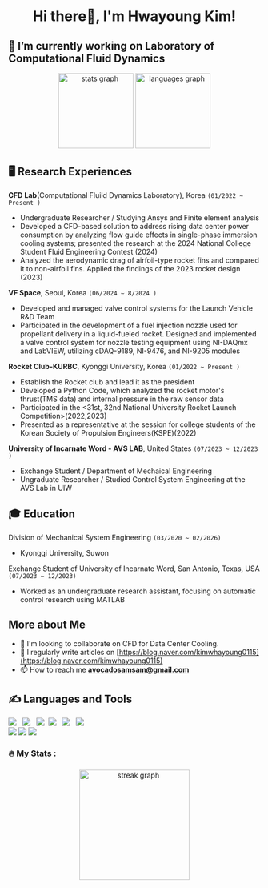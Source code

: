 
<h1 align="center">Hi there👋, I'm Hwayoung Kim!</h1>


## 🔭 I’m currently working on **Laboratory of Computational Fluid Dynamics**


<div align="center">
  <img src="https://github-readme-stats.vercel.app/api?username=avocadosamsam&hide_title=false&hide_rank=false&show_icons=true&include_all_commits=true&count_private=true&disable_animations=false&theme=dracula&locale=en&hide_border=false" height="150" alt="stats graph"  />
  <img src="https://github-readme-stats.vercel.app/api/top-langs?username=avocadosamsam&locale=en&hide_title=false&layout=compact&card_width=320&langs_count=5&theme=dracula&hide_border=false" height="150" alt="languages graph"  />
</div>

###

###

## 🖥️ Research Experiences
**CFD Lab**(Computational Fluild Dynamics Laboratory), Korea ```(01/2022 ~ Present )```
+  Undergraduate Researcher / Studying Ansys and Finite element analysis
+ Developed a CFD-based solution to address rising data center power consumption by analyzing flow guide effects in single-phase immersion cooling systems; presented the research at the 2024 National College Student Fluid Engineering Contest (2024)
+ Analyzed the aerodynamic drag of airfoil-type rocket fins and compared it to non-airfoil fins. Applied the findings of the 2023 rocket design (2023)

**VF Space**, Seoul, Korea ```(06/2024 ~ 8/2024 )```
+ Developed and managed valve control systems for the Launch Vehicle R&D Team
+ Participated in the development of a fuel injection nozzle used for propellant delivery in a liquid-fueled rocket. Designed and implemented a valve control system for nozzle testing equipment using NI-DAQmx and LabVIEW, utilizing cDAQ-9189, NI-9476, and NI-9205 modules


**Rocket Club-KURBC**, Kyonggi University, Korea ```(01/2022 ~ Present )```
+ Establish the Rocket club and lead it as the president
+ Developed a Python Code, which analyzed the rocket motor's thrust(TMS data) and internal pressure in the raw sensor data
+ Participated in the <31st, 32nd National University Rocket Launch Competition>(2022,2023)
+ Presented as a representative at the session for college students of the Korean Society of Propulsion Engineers(KSPE)(2022)


**University of Incarnate Word - AVS LAB**, United States ```(07/2023 ~ 12/2023 )```
+ Exchange Student / Department of Mechaical Engineering
+ Ungraduate Researcher / Studied Control System Engineering at the AVS Lab in UIW


## 🎓 Education
Division of Mechanical System Engineering ```(03/2020 ~ 02/2026)```
+ Kyonggi University, Suwon

Exchange Student of University of Incarnate Word, San Antonio, Texas, USA  ```(07/2023 ~ 12/2023)```
+ Worked as an undergraduate research assistant, focusing on automatic control research using MATLAB



## More about Me
- 🤝  I'm looking to collaborate on CFD for Data Center Cooling.
- 📝 I regularly write articles on [https://blog.naver.com/kimwhayoung0115](https://blog.naver.com/kimwhayoung0115)
- 📫 How to reach me **avocadosamsam@gmail.com**






<p align="left">
</p>



## ✍️ Languages and Tools
<p align="left">
<img src="https://img.shields.io/badge/C-A8B9CC?style=flat-square&logo=C&logoColor=white"/></a> &nbsp
<img src="https://img.shields.io/badge/C++-00599C?style=flat-square&logo=c%2B%2B&logoColor=white"/></a> &nbsp
<img src="https://img.shields.io/badge/Python-3766AB?style=flat-square&logo=Python&logoColor=white"/></a>&nbsp 
<img src="https://img.shields.io/badge/ROS-22314E?style=flat-square&logo=ROS&logoColor=white"/></a> &nbsp
<img src="https://img.shields.io/badge/Linux-FCC624?style=flat-square&logo=Linux&logoColor=white"/></a> &nbsp
<img src="https://img.shields.io/badge/Google Colab-F9AB00?style=flat-square&logo=Google Colab&logoColor=white"/>
<br>
<img src="https://img.shields.io/badge/ANSYS-FF6C37?style=flat-square&logo=ANSYS&logoColor=white"/>
<img src="https://img.shields.io/badge/MATLAB-FF0000?style=flat-square&logo=MATLAB&logoColor=white">
<img src="https://img.shields.io/badge/LabVIEW-4285F4?style=flat-square&logo=LabVIEW&logoColor=white"/>



</p>


###

<h3 align="left">🔥   My Stats :</h3>

###

<div align="center">
  <img src="https://streak-stats.demolab.com?user=avocadosamsam&locale=en&mode=daily&theme=dark&hide_border=false&border_radius=5&order=3" height="220" alt="streak graph"  />
</div>

###
